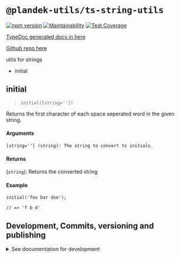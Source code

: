 # `@plandek-utils/ts-string-utils`

[![npm version](https://badge.fury.io/js/%40plandek-utils%2Fts-string-utils.svg)](https://badge.fury.io/js/%40plandek-utils%2Fts-string-utils)
[![Maintainability](https://api.codeclimate.com/v1/badges/7325ebd41bc9cb07d3e4/maintainability)](https://codeclimate.com/github/plandek-utils/ts-string-utils/maintainability)
[![Test Coverage](https://api.codeclimate.com/v1/badges/7325ebd41bc9cb07d3e4/test_coverage)](https://codeclimate.com/github/plandek-utils/ts-string-utils/test_coverage)

[TypeDoc generated docs in here](https://plandek-utils.github.io/ts-string-utils)

[Github repo here](https://github.com/plandek-utils/ts-string-utils)

utils for strings

- initial

## initial
> `initial([string=''])`

Returns the first character of each space seperated word in the given string.

#### Arguments
`[string=''] (string): The string to convert to initials.`

#### Returns
(`string`): Returns the converted string

#### Example
`initial('foo bar doe');`

`// => 'f b d'`


## Development, Commits, versioning and publishing

<details><summary>See documentation for development</summary>
<p>

See [The Typescript-Starter docs](https://github.com/bitjson/typescript-starter#bump-version-update-changelog-commit--tag-release).

### Commits and CHANGELOG

For commits, you should use [`commitizen`](https://github.com/commitizen/cz-cli)

```sh
yarn global add commitizen

#commit your changes:
git cz
```

As typescript-starter docs state:

This project is tooled for [conventional changelog](https://github.com/conventional-changelog/conventional-changelog) to make managing releases easier. See the [standard-version](https://github.com/conventional-changelog/standard-version) documentation for more information on the workflow, or [`CHANGELOG.md`](CHANGELOG.md) for an example.

```sh
# bump package.json version, update CHANGELOG.md, git tag the release
yarn run version
```

You may find a tool like [**`wip`**](https://github.com/bitjson/wip) helpful for managing work in progress before you're ready to create a meaningful commit.

### Creating the first version

Once you are ready to create the first version, run the following (note that `reset` is destructive and will remove all files not in the git repo from the directory).

```sh
# Reset the repo to the latest commit and build everything
yarn run reset && yarn run test && yarn run doc:html

# Then version it with standard-version options. e.g.:
# don't bump package.json version
yarn run version -- --first-release

# Other popular options include:

# PGP sign it:
# $ yarn run version -- --sign

# alpha release:
# $ yarn run version -- --prerelease alpha
```

And after that, remember to [publish the docs](#publish-the-docs).

And finally push the new tags to Github and publish the package to `npm`.

```sh
# Push to git
git push --follow-tags origin master

# Publish to NPM (allowing public access, required if the package name is namespaced like `@somewhere/some-lib`)
yarn publish --access public
```

### Publish the Docs

```sh
yarn run doc:html && yarn run doc:publish
```

This will generate the docs and publish them in Github pages.

### Generate a version

There is a single yarn command for preparing a new release. See [One-step publish preparation script in TypeScript-Starter](https://github.com/bitjson/typescript-starter#one-step-publish-preparation-script)

```sh
# Prepare a standard release
yarn prepare-release

# Push to git
git push --follow-tags origin master

# Publish to NPM (allowing public access, required if the package name is namespaced like `@somewhere/some-lib`)
yarn publish --access public
```

</p>
</details>
